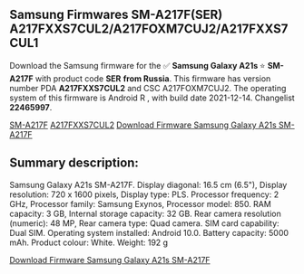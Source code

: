 <h2>Samsung Firmwares SM-A217F(SER) A217FXXS7CUL2/A217FOXM7CUJ2/A217FXXS7CUL1</h2>
Download the Samsung firmware for the ✅ <strong>Samsung Galaxy A21s </strong> ⭐ <strong>SM-A217F</strong> with product code <strong>SER</strong> <strong> from Russia</strong>. This firmware has version number PDA <strong>A217FXXS7CUL2</strong> and CSC A217FOXM7CUJ2. The operating system of this firmware is Android R , with build date 2021-12-14. Changelist <strong>22465997</strong>.


[SM-A217F](https://samfirm.shop/samsung/model/SM-A217F)
[A217FXXS7CUL2](https://samfirm.shop/samsung/pda/A217FXXS7CUL2)
[Download Firmware Samsung Galaxy A21s SM-A217F](https://samfirm.shop/samsung/firmware/482021)
<h2>Summary description:</h2>
<p>Samsung Galaxy A21s SM-A217F. Display diagonal: 16.5 cm (6.5"), Display resolution: 720 x 1600 pixels, Display type: PLS. Processor frequency: 2 GHz, Processor family: Samsung Exynos, Processor model: 850. RAM capacity: 3 GB, Internal storage capacity: 32 GB. Rear camera resolution (numeric): 48 MP, Rear camera type: Quad camera. SIM card capability: Dual SIM. Operating system installed: Android 10.0. Battery capacity: 5000 mAh. Product colour: White. Weight: 192 g</p>


[Download Firmware Samsung Galaxy A21s SM-A217F](https://samfirm.shop/samsung/firmware/482021)
